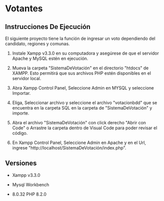 # Votantes

## Instrucciones De Ejecución 

El siguiente proyecto tiene la función de ingresar un voto dependiendo del candidato, regiones y comunas.

1. Instale Xampp v3.3.0 en su computadora y asegúrese de que el servidor Apache y MySQL estén en ejecución. 

2. Mueva la carpeta "SistemaDeVotación" en el directorio "htdocs" de XAMPP. Esto permitirá que sus archivos PHP estén disponibles en el servidor local. 

3. Abra Xampp Control Panel, Seleccione Admin en MYSQL y seleccione Importar. 

4. Eliga, Seleccionar archivo y seleccione el archivo "votacionbdd" que se encuentra en la carpeta SQL en la carpeta de "SistemaDeVotación" y importe. 

5. Abra el archivo "SistemaDeVotación" con click derecho "Abrir con Code" o Arrastre la carpeta dentro de Visual Code para poder revisar el código. 

6. En Xampp Control Panel, Seleccione Admin en Apache y en el Url, ingrese "http://localhost/SistemaDeVotación/index.php".

## Versiones

- Xampp v3.3.0 

- Mysql Workbench 

- 8.0.32 PHP 8.2.0